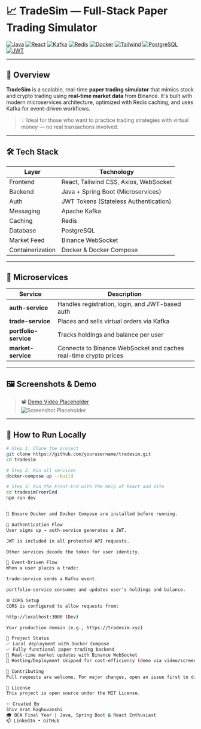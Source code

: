 # 📈 TradeSim — Full-Stack Paper Trading Simulator

[![Java](https://img.shields.io/badge/Backend-Java-blue?logo=openjdk)](https://www.java.com/)
[![React](https://img.shields.io/badge/Frontend-React-blue?logo=react)](https://reactjs.org/)
[![Kafka](https://img.shields.io/badge/EventBus-Kafka-000000?logo=apachekafka)](https://kafka.apache.org/)
[![Redis](https://img.shields.io/badge/Cache-Redis-red?logo=redis)](https://redis.io/)
[![Docker](https://img.shields.io/badge/Containerized-Docker-blue?logo=docker)](https://www.docker.com/)
[![Tailwind](https://img.shields.io/badge/UI-TailwindCSS-38B2AC?logo=tailwindcss)](https://tailwindcss.com/)
[![PostgreSQL](https://img.shields.io/badge/Database-PostgreSQL-blue?logo=postgresql)](https://www.postgresql.org/)
[![JWT](https://img.shields.io/badge/Auth-JWT-orange?logo=jsonwebtokens)](https://jwt.io/)

---

## 🧠 Overview

**TradeSim** is a scalable, real-time **paper trading simulator** that mimics stock and crypto trading using **real-time market data** from Binance. It's built with modern microservices architecture, optimized with Redis caching, and uses Kafka for event-driven workflows.

> 💡 Ideal for those who want to practice trading strategies with virtual money — no real transactions involved.

---

## 🛠️ Tech Stack

| Layer       | Technology |
|-------------|------------|
| Frontend    | React, Tailwind CSS, Axios, WebSocket |
| Backend     | Java + Spring Boot (Microservices) |
| Auth        | JWT Tokens (Stateless Authentication) |
| Messaging   | Apache Kafka |
| Caching     | Redis |
| Database    | PostgreSQL |
| Market Feed | Binance WebSocket |
| Containerization | Docker & Docker Compose |

---

## 🧩 Microservices

| Service            | Description |
|--------------------|-------------|
| **auth-service**   | Handles registration, login, and JWT-based auth |
| **trade-service**  | Places and sells virtual orders via Kafka |
| **portfolio-service** | Tracks holdings and balance per user |
| **market-service** | Connects to Binance WebSocket and caches real-time crypto prices |

---

## 🖼️ Screenshots & Demo

> 📽️ [Demo Video Placeholder](#)  
> ![Screenshot Placeholder](./screenshots/dashboard.png)

---

## 🚀 How to Run Locally

```bash
# Step 1: Clone the project
git clone https://github.com/yourusername/tradesim.git
cd tradesim

# Step 2: Run all services
docker-compose up --build

# Step 3: Run the Front End with the help of React and Vite
cd tradesimFronrEnd
npm run dev


🐳 Ensure Docker and Docker Compose are installed before running.

🔐 Authentication Flow
User signs up → auth-service generates a JWT.

JWT is included in all protected API requests.

Other services decode the token for user identity.

🔄 Event-Driven Flow
When a user places a trade:

trade-service sends a Kafka event.

portfolio-service consumes and updates user’s holdings and balance.

🌐 CORS Setup
CORS is configured to allow requests from:

http://localhost:3000 (Dev)

Your production domain (e.g., https://tradesim.xyz)

📌 Project Status
✅ Local deployment with Docker Compose
✅ Fully functional paper trading backend
🔄 Real-time market updates with Binance WebSocket
🚧 Hosting/Deployment skipped for cost-efficiency (demo via video/screenshots)

🙌 Contributing
Pull requests are welcome. For major changes, open an issue first to discuss.

📜 License
This project is open source under the MIT License.

✨ Created By
Shiv Vrat Raghuvanshi
🎓 BCA Final Year | Java, Spring Boot & React Enthusiast
📫 LinkedIn • GitHub
